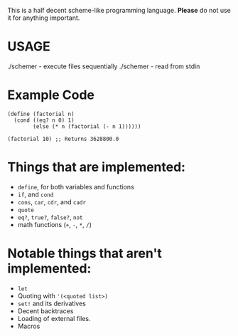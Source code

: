 This is a half decent scheme-like programming language. __Please__ do not use it for anything important.

USAGE
=====
./schemer <files> - execute files sequentially
./schemer - read from stdin

Example Code
===========
    (define (factorial n)
      (cond ((eq? n 0) 1)
            (else (* n (factorial (- n 1))))))

    (factorial 10) ;; Returns 3628800.0

Things that are implemented:
=========================
* `define`, for both variables and functions
* `if`, and `cond`
* `cons`, `car`, `cdr`, and `cadr`
* `quote`
* `eq?`, `true?`, `false?`, `not`
* math functions (`+`, `-`, `*`, `/`)

Notable things that aren't implemented:
=============================
* `let`
* Quoting with `'(<quoted list>)`
* `set!` and its derivatives
* Decent backtraces
* Loading of external files.
* Macros